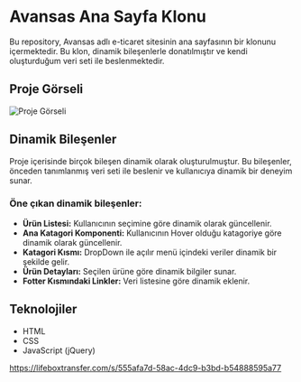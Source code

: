 # Avansas Ana Sayfa Klonu

Bu repository, Avansas adlı e-ticaret sitesinin ana sayfasının bir klonunu içermektedir. Bu klon, dinamik bileşenlerle donatılmıştır ve kendi oluşturduğum veri seti ile beslenmektedir.

## Proje Görseli

![Proje Görseli](./images/repository-image.png)

## Dinamik Bileşenler

Proje içerisinde birçok bileşen dinamik olarak oluşturulmuştur. Bu bileşenler, önceden tanımlanmış veri seti ile beslenir ve kullanıcıya dinamik bir deneyim sunar.

### Öne çıkan dinamik bileşenler:

- **Ürün Listesi:** Kullanıcının seçimine göre dinamik olarak güncellenir.
- **Ana Katagori Komponenti:** Kullanıcının Hover olduğu katagoriye göre dinamik olarak güncellenir.
- **Katagori Kısmı:** DropDown ile açılır menü içindeki veriler dinamik bir şekilde gelir.
- **Ürün Detayları:** Seçilen ürüne göre dinamik bilgiler sunar.
- **Fotter Kısmındaki Linkler:** Veri listesine göre dinamik eklenir.

## Teknolojiler

- HTML
- CSS
- JavaScript (jQuery)


https://lifeboxtransfer.com/s/555afa7d-58ac-4dc9-b3bd-b54888595a77